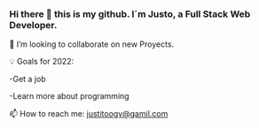 ### Hi there 👋 this is my github. I´m Justo, a Full Stack Web Developer.


👯 I’m looking to collaborate on new Proyects.

💡 Goals for 2022: 


-Get a job


-Learn more about programming


📫 How to reach me: justitoogv@gamil.com
<!--
**JustoGV/JustoGv** is a ✨ _special_ ✨ repository because its `README.md` (this file) appears on your GitHub profile.

Here are some ideas to get you started:

- 🔭 I’m currently working on ...
- 🌱 I’m currently learning ...
- 👯 I’m looking to collaborate on ...
- 🤔 I’m looking for help with ...
- 💬 Ask me about ...
- 📫 How to reach me: ...
- 😄 Pronouns: ...
- ⚡ Fun fact: ...
-->
